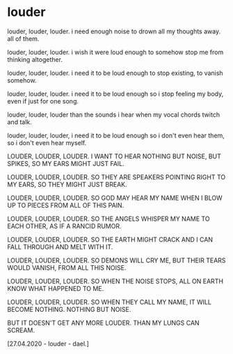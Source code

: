 # louder

louder, louder, louder.
i need enough noise to
drown all my thoughts away.
all of them.

louder, louder, louder.
i wish it were loud
enough to somehow
stop me from thinking altogether.

louder, louder, louder.
i need it to be loud enough
to stop existing,
to vanish somehow.

louder, louder, louder.
i need it to be loud enough
so i stop feeling my body,
even if just for one song.

louder, louder, louder
than the sounds i hear
when my vocal chords
twitch and talk.

louder, louder, louder,
i need it to be loud enough
so i don't even hear them,
so i don't even hear myself.

LOUDER, LOUDER, LOUDER.
I WANT TO HEAR NOTHING
BUT NOISE, BUT SPIKES,
SO MY EARS MIGHT JUST FAIL.

LOUDER, LOUDER, LOUDER.
SO THEY ARE SPEAKERS
POINTING RIGHT TO MY EARS,
SO THEY MIGHT JUST BREAK.

LOUDER, LOUDER, LOUDER.
SO GOD MAY HEAR MY NAME
WHEN I BLOW UP TO PIECES
FROM ALL OF THIS PAIN.

LOUDER, LOUDER, LOUDER.
SO THE ANGELS WHISPER
MY NAME TO EACH OTHER,
AS IF A RANCID RUMOR.

LOUDER, LOUDER, LOUDER.
SO THE EARTH MIGHT CRACK
AND I CAN FALL THROUGH
AND MELT WITH IT.

LOUDER, LOUDER, LOUDER.
SO DEMONS WILL CRY ME,
BUT THEIR TEARS WOULD VANISH,
FROM ALL THIS NOISE.

LOUDER, LOUDER, LOUDER.
SO WHEN THE NOISE STOPS,
ALL ON EARTH KNOW
WHAT HAPPENED TO ME.

LOUDER, LOUDER, LOUDER.
SO WHEN THEY CALL MY NAME,
IT WILL BECOME NOTHING.
NOTHING BUT NOISE.

BUT IT DOESN'T GET ANY MORE LOUDER.
THAN MY LUNGS CAN SCREAM.

[27.04.2020 - louder - dael.]